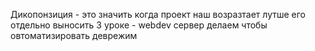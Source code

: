 Дикопонзиция - это  значить когда проект наш возразтает лутше его отдельно выносить
3 уроке - webdev сервер делаем чтобы овтоматизировать деврежим